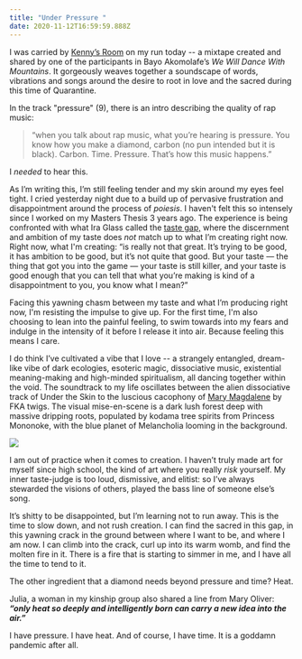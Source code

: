 ```yaml
---
title: "Under Pressure "
date: 2020-11-12T16:59:59.888Z
---
```

I was carried by [Kenny’s Room](https://kennyzhao.com/kennysroom) on my run today -- a mixtape created and shared by one of the participants in Bayo Akomolafe’s *We Will Dance With Mountains*. It gorgeously weaves together a soundscape of words, vibrations and songs around the desire to root in love and the sacred during this time of Quarantine. 

In the track "pressure" (9), there is an intro describing the quality of rap music: 

> “when you talk about rap music, what you’re hearing is pressure. You know how you make a diamond, carbon (no pun intended but it is black). Carbon. Time. Pressure. That’s how this music happens.” 

I *needed* to hear this. 

As I’m writing this, I’m still feeling tender and my skin around my eyes feel tight. I cried yesterday night due to a build up of pervasive frustration and disappointment around the process of *poiesis*. I haven't felt this so intensely since I worked on my Masters Thesis 3 years ago. The experience is being confronted with what Ira Glass called the [taste gap,](https://vimeo.com/85040589) where the discernment and ambition of my taste does *not* match up to what I’m creating right now. Right now, what I'm creating: “is really not that great. It’s trying to be good, it has ambition to be good, but it’s not quite that good. But your taste — the thing that got you into the game — your taste is still killer, and your taste is good enough that you can tell that what you’re making is kind of a disappointment to you, you know what I mean?” 

Facing this yawning chasm between my taste and what I’m producing right now, I'm resisting the impulse to give up. For the first time, I'm also choosing to lean into the painful feeling, to swim towards into my fears and indulge in the intensity of it before I release it into air. Because feeling this means I care. 

I do think I’ve cultivated a vibe that I love -- a strangely entangled, dream-like vibe of dark ecologies, esoteric magic, dissociative music, existential meaning-making and high-minded spiritualism, all dancing together within the void. The soundtrack to my life oscillates between the alien dissociative track of Under the Skin to the luscious cacophony of [Mary Magdalene](https://www.youtube.com/watch?v=0T4XqbL2_l0&ab_channel=MermaidMotel) by FKA twigs. The visual mise-en-scene is a dark lush forest deep with massive dripping roots, populated by kodama tree spirits from Princess Mononoke, with the blue planet of Melancholia looming in the background. 

![](/images/tumblr_nn4s3t60tt1s4laffo1_1280.png)

I am out of practice when it comes to creation. I haven’t truly made art for myself since high school, the kind of art where you really *risk* yourself. My inner taste-judge is too loud, dismissive, and elitist: so I’ve always stewarded the visions of others, played the bass line of someone else’s song. 

It’s shitty to be disappointed, but I’m learning not to run away. This is the time to slow down, and not rush creation. I can find the sacred in this gap, in this yawning crack in the ground between where I want to be, and where I am now. I can climb into the crack, curl up into its warm womb, and find the molten fire in it. There is a fire that is starting to simmer in me, and I have all the time to tend to it. 

The other ingredient that a diamond needs beyond pressure and time? Heat.

Julia, a woman in my kinship group also shared a line from Mary Oliver: ***“only heat so deeply and intelligently born can carry a new idea into the air.”*** 

I have pressure. I have heat. And of course, I have time. It is a goddamn pandemic after all.